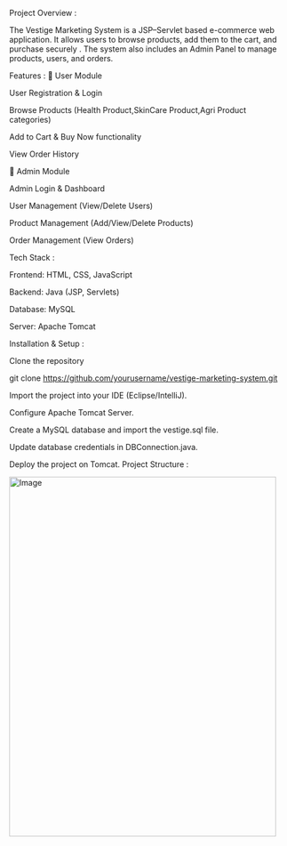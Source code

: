 Project Overview :

The Vestige Marketing System is a JSP–Servlet based e-commerce web application.
It allows users to browse products, add them to the cart, and purchase securely .
The system also includes an Admin Panel to manage products, users, and orders.

Features :
🔹 User Module

User Registration & Login

Browse Products (Health Product,SkinCare Product,Agri Product categories)

Add to Cart & Buy Now functionality

View Order History

🔹 Admin Module

Admin Login & Dashboard

User Management (View/Delete Users)

Product Management (Add/View/Delete Products)

Order Management (View Orders)

Tech Stack :

Frontend: HTML, CSS, JavaScript

Backend: Java (JSP, Servlets)

Database: MySQL

Server: Apache Tomcat

 Installation & Setup :

Clone the repository

git clone https://github.com/yourusername/vestige-marketing-system.git


Import the project into your IDE (Eclipse/IntelliJ).

Configure Apache Tomcat Server.

Create a MySQL database and import the vestige.sql file.

Update database credentials in DBConnection.java.

Deploy the project on Tomcat.
Project Structure :


<img width="480" height="647" alt="Image" src="https://github.com/user-attachments/assets/22416af4-de92-4321-a6b4-466b7e191bc6" />
